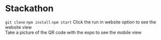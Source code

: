 # Stackathon
`git clone`
`npm install`
`npm start`
Click the run in website option to see the website view <br />
Take a picture of the QR code with the expo to see the mobile view <br />

